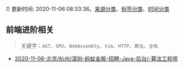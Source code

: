 :alarm_clock: 更新时间: 2020-11-06 08:33:36。[来源分类](../README.md)、[标签分类](../TAGS.md)、[时间分类](../TIMELINE.md)

## 前端进阶相关


> 关键字：`AST`、`GPU`、`WebAssembly`、`Vim`、`HTTP`、`算法`、`全栈`



- [2020-11-06-北京/杭州/深圳-蚂蚁金服-招聘-Java-后台/-算法工程师](https://www.v2ex.com/t/722436) 